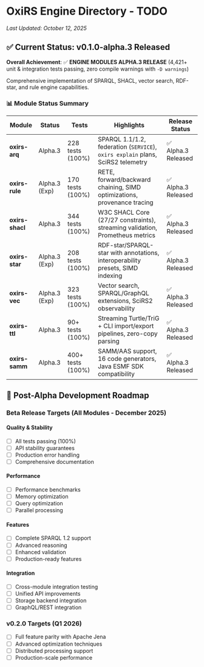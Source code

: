 # OxiRS Engine Directory - TODO

*Last Updated: October 12, 2025*

## ✅ Current Status: v0.1.0-alpha.3 Released

**Overall Achievement**: ✅ **ENGINE MODULES ALPHA.3 RELEASE** (4,421+ unit & integration tests passing, zero compile warnings with `-D warnings`)

Comprehensive implementation of SPARQL, SHACL, vector search, RDF-star, and rule engine capabilities.

### 📊 Module Status Summary

| Module | Status | Tests | Highlights | Release Status |
|--------|--------|-------|-----------|----------------|
| **oxirs-arq** | Alpha.3 | 228 tests (100%) | SPARQL 1.1/1.2, federation (`SERVICE`), `oxirs explain` plans, SciRS2 telemetry | ✅ Alpha.3 Released |
| **oxirs-rule** | Alpha.3 (Exp) | 170 tests (100%) | RETE, forward/backward chaining, SIMD optimizations, provenance tracing | ✅ Alpha.3 Released |
| **oxirs-shacl** | Alpha.3 | 344 tests (100%) | W3C SHACL Core (27/27 constraints), streaming validation, Prometheus metrics | ✅ Alpha.3 Released |
| **oxirs-star** | Alpha.3 (Exp) | 208 tests (100%) | RDF-star/SPARQL-star with annotations, interoperability presets, SIMD indexing | ✅ Alpha.3 Released |
| **oxirs-vec** | Alpha.3 (Exp) | 323 tests (100%) | Vector search, SPARQL/GraphQL extensions, SciRS2 observability | ✅ Alpha.3 Released |
| **oxirs-ttl** | Alpha.3 | 90+ tests (100%) | Streaming Turtle/TriG + CLI import/export pipelines, zero-copy parsing | ✅ Alpha.3 Released |
| **oxirs-samm** | Alpha.3 | 400+ tests (100%) | SAMM/AAS support, 16 code generators, Java ESMF SDK compatibility | ✅ Alpha.3 Released |

## 🎯 Post-Alpha Development Roadmap

### Beta Release Targets (All Modules - December 2025)

#### Quality & Stability
- [ ] All tests passing (100%)
- [ ] API stability guarantees
- [ ] Production error handling
- [ ] Comprehensive documentation

#### Performance
- [ ] Performance benchmarks
- [ ] Memory optimization
- [ ] Query optimization
- [ ] Parallel processing

#### Features
- [ ] Complete SPARQL 1.2 support
- [ ] Advanced reasoning
- [ ] Enhanced validation
- [ ] Production-ready features

#### Integration
- [ ] Cross-module integration testing
- [ ] Unified API improvements
- [ ] Storage backend integration
- [ ] GraphQL/REST integration

### v0.2.0 Targets (Q1 2026)
- [ ] Full feature parity with Apache Jena
- [ ] Advanced optimization techniques
- [ ] Distributed processing support
- [ ] Production-scale performance
